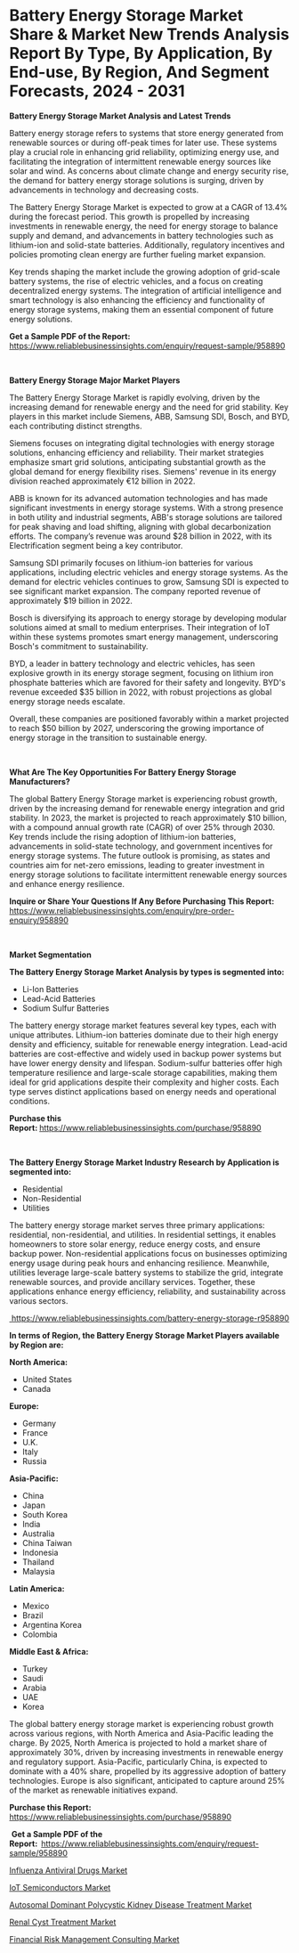 <p><h1>Battery Energy Storage Market Share & Market New Trends Analysis Report By Type, By Application, By End-use, By Region, And Segment Forecasts, 2024 - 2031</h1></p><p><strong>Battery Energy Storage Market Analysis and Latest Trends</strong></p>
<p><p>Battery energy storage refers to systems that store energy generated from renewable sources or during off-peak times for later use. These systems play a crucial role in enhancing grid reliability, optimizing energy use, and facilitating the integration of intermittent renewable energy sources like solar and wind. As concerns about climate change and energy security rise, the demand for battery energy storage solutions is surging, driven by advancements in technology and decreasing costs.</p><p>The Battery Energy Storage Market is expected to grow at a CAGR of 13.4% during the forecast period. This growth is propelled by increasing investments in renewable energy, the need for energy storage to balance supply and demand, and advancements in battery technologies such as lithium-ion and solid-state batteries. Additionally, regulatory incentives and policies promoting clean energy are further fueling market expansion.</p><p>Key trends shaping the market include the growing adoption of grid-scale battery systems, the rise of electric vehicles, and a focus on creating decentralized energy systems. The integration of artificial intelligence and smart technology is also enhancing the efficiency and functionality of energy storage systems, making them an essential component of future energy solutions.</p></p>
<p><strong>Get a Sample PDF of the Report:&nbsp;</strong> <a href="https://www.reliablebusinessinsights.com/enquiry/request-sample/958890">https://www.reliablebusinessinsights.com/enquiry/request-sample/958890</a></p>
<p>&nbsp;</p>
<p><strong>Battery Energy Storage Major Market Players</strong></p>
<p><p>The Battery Energy Storage Market is rapidly evolving, driven by the increasing demand for renewable energy and the need for grid stability. Key players in this market include Siemens, ABB, Samsung SDI, Bosch, and BYD, each contributing distinct strengths.</p><p>Siemens focuses on integrating digital technologies with energy storage solutions, enhancing efficiency and reliability. Their market strategies emphasize smart grid solutions, anticipating substantial growth as the global demand for energy flexibility rises. Siemens' revenue in its energy division reached approximately €12 billion in 2022.</p><p>ABB is known for its advanced automation technologies and has made significant investments in energy storage systems. With a strong presence in both utility and industrial segments, ABB's storage solutions are tailored for peak shaving and load shifting, aligning with global decarbonization efforts. The company’s revenue was around $28 billion in 2022, with its Electrification segment being a key contributor.</p><p>Samsung SDI primarily focuses on lithium-ion batteries for various applications, including electric vehicles and energy storage systems. As the demand for electric vehicles continues to grow, Samsung SDI is expected to see significant market expansion. The company reported revenue of approximately $19 billion in 2022.</p><p>Bosch is diversifying its approach to energy storage by developing modular solutions aimed at small to medium enterprises. Their integration of IoT within these systems promotes smart energy management, underscoring Bosch's commitment to sustainability.</p><p>BYD, a leader in battery technology and electric vehicles, has seen explosive growth in its energy storage segment, focusing on lithium iron phosphate batteries which are favored for their safety and longevity. BYD's revenue exceeded $35 billion in 2022, with robust projections as global energy storage needs escalate.</p><p>Overall, these companies are positioned favorably within a market projected to reach $50 billion by 2027, underscoring the growing importance of energy storage in the transition to sustainable energy.</p></p>
<p>&nbsp;</p>
<p><strong>What Are The Key Opportunities For Battery Energy Storage Manufacturers?</strong></p>
<p><p>The global Battery Energy Storage market is experiencing robust growth, driven by the increasing demand for renewable energy integration and grid stability. In 2023, the market is projected to reach approximately $10 billion, with a compound annual growth rate (CAGR) of over 25% through 2030. Key trends include the rising adoption of lithium-ion batteries, advancements in solid-state technology, and government incentives for energy storage systems. The future outlook is promising, as states and countries aim for net-zero emissions, leading to greater investment in energy storage solutions to facilitate intermittent renewable energy sources and enhance energy resilience.</p></p>
<p><strong>Inquire or Share Your Questions If Any Before Purchasing This Report:</strong> <a href="https://www.reliablebusinessinsights.com/enquiry/pre-order-enquiry/958890">https://www.reliablebusinessinsights.com/enquiry/pre-order-enquiry/958890</a></p>
<p>&nbsp;</p>
<p><strong>Market Segmentation</strong></p>
<p><strong>The Battery Energy Storage Market Analysis by types is segmented into:</strong></p>
<p><ul><li>Li-Ion Batteries</li><li>Lead-Acid Batteries</li><li>Sodium Sulfur Batteries</li></ul></p>
<p><p>The battery energy storage market features several key types, each with unique attributes. Lithium-ion batteries dominate due to their high energy density and efficiency, suitable for renewable energy integration. Lead-acid batteries are cost-effective and widely used in backup power systems but have lower energy density and lifespan. Sodium-sulfur batteries offer high temperature resilience and large-scale storage capabilities, making them ideal for grid applications despite their complexity and higher costs. Each type serves distinct applications based on energy needs and operational conditions.</p></p>
<p><strong>Purchase this Report:&nbsp;</strong><a href="https://www.reliablebusinessinsights.com/purchase/958890">https://www.reliablebusinessinsights.com/purchase/958890</a></p>
<p>&nbsp;</p>
<p><strong>The Battery Energy Storage Market Industry Research by Application is segmented into:</strong></p>
<p><ul><li>Residential</li><li>Non-Residential</li><li>Utilities</li></ul></p>
<p><p>The battery energy storage market serves three primary applications: residential, non-residential, and utilities. In residential settings, it enables homeowners to store solar energy, reduce energy costs, and ensure backup power. Non-residential applications focus on businesses optimizing energy usage during peak hours and enhancing resilience. Meanwhile, utilities leverage large-scale battery systems to stabilize the grid, integrate renewable sources, and provide ancillary services. Together, these applications enhance energy efficiency, reliability, and sustainability across various sectors.</p></p>
<p><a href="https://www.reliablebusinessinsights.com/battery-energy-storage-r958890">&nbsp;https://www.reliablebusinessinsights.com/battery-energy-storage-r958890</a></p>
<p><strong>In terms of Region, the Battery Energy Storage Market Players available by Region are:</strong></p>
<p>
    <p> <strong> North America: </strong>
        <ul>
            <li>United States</li>
            <li>Canada</li>
        </ul>
        </p> 
    <p> <strong> Europe: </strong>
        <ul>
            <li>Germany</li>
            <li>France</li>
            <li>U.K.</li>
            <li>Italy</li>
            <li>Russia</li>
        </ul>
        </p> 
    <p> <strong> Asia-Pacific: </strong>
        <ul>
            <li>China</li>
            <li>Japan</li>
            <li>South Korea</li>
            <li>India</li>
            <li>Australia</li>
            <li>China Taiwan</li>
            <li>Indonesia</li>
            <li>Thailand</li>
            <li>Malaysia</li>
        </ul>
        </p> 
    <p> <strong> Latin America: </strong>
        <ul>
            <li>Mexico</li>
            <li>Brazil</li>
            <li>Argentina Korea</li>
            <li>Colombia</li>
        </ul>
        </p> 
    <p> <strong> Middle East & Africa: </strong>
        <ul>
            <li>Turkey</li>
            <li>Saudi</li>
            <li>Arabia</li>
            <li>UAE</li>
            <li>Korea</li>
        </ul>
    </p>
    </p>
<p><p>The global battery energy storage market is experiencing robust growth across various regions, with North America and Asia-Pacific leading the charge. By 2025, North America is projected to hold a market share of approximately 30%, driven by increasing investments in renewable energy and regulatory support. Asia-Pacific, particularly China, is expected to dominate with a 40% share, propelled by its aggressive adoption of battery technologies. Europe is also significant, anticipated to capture around 25% of the market as renewable initiatives expand.</p></p>
<p><strong>Purchase this Report: </strong><a href="https://www.reliablebusinessinsights.com/purchase/958890">https://www.reliablebusinessinsights.com/purchase/958890</a></p>
<p>&nbsp;<strong>Get a Sample PDF of the Report:&nbsp;&nbsp;</strong><a href="https://www.reliablebusinessinsights.com/enquiry/request-sample/958890">https://www.reliablebusinessinsights.com/enquiry/request-sample/958890</a></p>
<p><strong></strong></p>
<p><p><a href="https://www.linkedin.com/pulse/influenza-antiviral-drugs-market-global-regional-analysis-focus-bbuqe?trackingId=kUwWqBcvS5uHxj1FHfFsgw%3D%3D">Influenza Antiviral Drugs Market</a></p><p><a href="https://www.linkedin.com/pulse/iot-semiconductors-market-outlook-forecast-from-2024-2031-l6shf?trackingId=IYoesVV9RXyQwNtHfP3iow%3D%3D">IoT Semiconductors Market</a></p><p><a href="https://www.linkedin.com/pulse/insights-autosomal-dominant-polycystic-kidney-disease-treatment-ic8ve?trackingId=NiX36wfADJDWP7rzwnIOXA%3D%3D">Autosomal Dominant Polycystic Kidney Disease Treatment Market</a></p><p><a href="https://www.linkedin.com/pulse/global-renal-cyst-treatment-market-status-2024-2031-forecast-0m3bf?trackingId=BjMb0tmoRP6rS1SmnZM2aw%3D%3D">Renal Cyst Treatment Market</a></p><p><a href="https://www.linkedin.com/pulse/financial-risk-management-consulting-market-size-share-growth-gmpkf?trackingId=2zbMFq89SZmDlfvr2fFRVQ%3D%3D">Financial Risk Management Consulting Market</a></p></p>